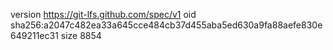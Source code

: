 version https://git-lfs.github.com/spec/v1
oid sha256:a2047c482ea33a645cce484cb37d455aba5ed630a9fa88aefe830e649211ec31
size 8854
